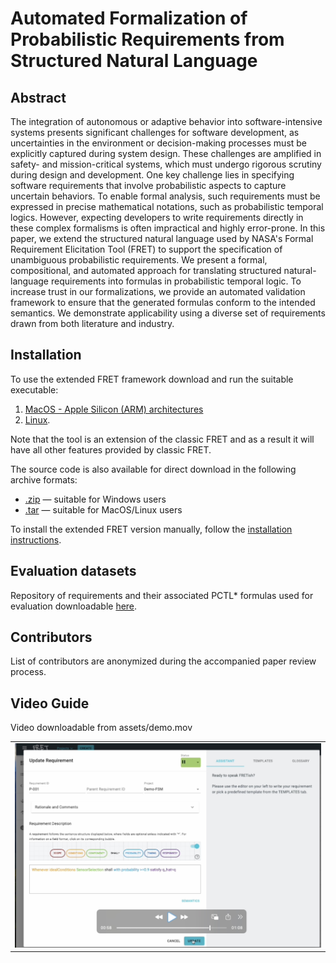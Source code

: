 Automated Formalization of Probabilistic Requirements from Structured Natural Language
=============================================

Abstract
------------
The integration of autonomous or adaptive behavior into software-intensive systems presents significant challenges for software development, as uncertainties in the environment or decision-making processes must be explicitly captured during system design. These challenges are amplified in safety- and mission-critical systems, which must undergo rigorous scrutiny during design and development. One key challenge lies in specifying software requirements that involve probabilistic aspects to capture uncertain behaviors. To enable formal analysis, such requirements must be expressed in precise mathematical notations, such as probabilistic temporal logics. However, expecting developers to write requirements directly in these complex formalisms is often impractical and highly error-prone. In this paper, we extend the structured natural language used by NASA's Formal Requirement Elicitation Tool (FRET) to support the specification of unambiguous probabilistic requirements. We present a formal, compositional, and automated approach for translating structured natural-language requirements into formulas in probabilistic temporal logic. To increase trust in our formalizations, we provide an automated validation framework to ensure that the generated formulas conform to the intended semantics. We demonstrate applicability using a diverse set of requirements drawn from both literature and industry.


Installation
------------
To use the extended FRET framework download and run the suitable executable:
1) [MacOS - Apple Silicon (ARM) architectures](https://github.com/Gricel-lee/FRET-Anonymous/blob/main/executables/FRET-darwin-arm64.tgz)
2) [Linux](https://github.com/Gricel-lee/FRET-Anonymous/blob/main/executables/FRET-linux-x64.tgz).

Note that the tool is an extension of the classic FRET and as a result it will have all other features provided by classic FRET.

The source code is also available for direct download in the following archive formats:
- [.zip](https://github.com/Gricel-lee/FRET-Anonymous/blob/main/fret-3.0.0.zip) — suitable for Windows users
- [.tar](https://raw.githubusercontent.com/Gricel-lee/FRET-Anonymous/main/fret-3.0.0.tar) — suitable for MacOS/Linux users

To install the extended FRET version manually, follow the [installation instructions](https://github.com/Gricel-lee/FRET-Anonymous/blob/main/fret-electron/docs/_media/installingFRET/installationInstructions.md).

Evaluation datasets
---------
Repository of requirements and their associated PCTL* formulas used for evaluation downloadable [here](https://github.com/Gricel-lee/FRET-Anonymous/tree/main/FRET-paper-evaluation).

Contributors
------------

List of contributors are anonymized during the accompanied paper review process.

Video Guide
-------
Video downloadable from assets/demo.mov

<table>
  <tr>
    <td>
      <a href="https://raw.githubusercontent.com/Gricel-lee/FRET-Anonymous/main/assets/demo.mov">
        <img src="https://raw.githubusercontent.com/Gricel-lee/FRET-Anonymous/main/assets/preview.jpg" alt="Image 1" width="700">
      </a>
    </td>
  </tr>
  <tr>
</table>


